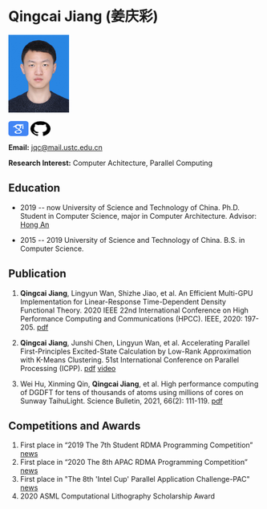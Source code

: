 # Qingcai Jiang (姜庆彩)
<img src="picture\jqc.jpg" alt="jqc" style="zoom:25%;" />

<a href="https://scholar.google.com/citations?user=OaiS4pMAAAAJ" target="blank"><img align="center" src="picture\googlescholar.svg" alt="" height="30" width="40"  /></a> <a href="https://github.com/qcjiang" target="blank"><img align="center" src="picture\github.svg" alt="" height="30" width="40"  /></a>

**Email:** jqc@mail.ustc.edu.cn

**Research Interest:** Computer Achitecture, Parallel Computing

## Education

- 2019 -- now University of Science and Technology of China. Ph.D. Student in Computer Science, major in Computer Architecture. Advisor: [Hong An](https://cs.ustc.edu.cn/2020/0426/c23235a460072/page.htm) 
  
- 2015 -- 2019 University of Science and Technology of China. B.S. in Computer Science.

## Publication

1. **Qingcai Jiang**, Lingyun Wan, Shizhe Jiao, et al. An Efficient Multi-GPU Implementation for Linear-Response Time-Dependent Density Functional Theory. 2020 IEEE 22nd International Conference on High Performance Computing and Communications (HPCC). IEEE, 2020: 197-205. [pdf](pdf/lrtddft_gpu_hpcc2020.pdf)

2. **Qingcai Jiang**, Junshi Chen, Lingyun Wan, et al. Accelerating Parallel First-Principles Excited-State Calculation by Low-Rank Approximation with K-Means Clustering. 51st International Conference on Parallel Processing (ICPP). [pdf](pdf/lrtddft_isdf_icpp2022.pdf) [video](https://www.youtube.com/watch?v=fjSMj3iBNpU&list=PLv0Xcy0uv4R9EnuG01ZC8Ega5oydARAmT&index=3&ab_channel=ICPP2022)  

3. Wei Hu, Xinming Qin, **Qingcai Jiang**, et al. High performance computing of DGDFT for tens of thousands of atoms using millions of cores on Sunway TaihuLight. Science Bulletin, 2021, 66(2): 111-119. [pdf](pdf/dgdft_sunway_scibull2020.pdf)

## Competitions and Awards 

1. First place in “2019 The 7th Student RDMA Programming Competition”  [news](http://news.ustc.edu.cn/info/1055/49558.htm)
2. First place in “2020 The 8th APAC RDMA Programming Competition” [news](http://news.ustc.edu.cn/info/1047/73404.htm)
3. First place in "The 8th 'Intel Cup' Parallel Application Challenge-PAC" [news](http://news.ustc.edu.cn/info/1055/73007.htm)
4. 2020 ASML Computational Lithography Scholarship Award
